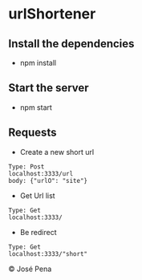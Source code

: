 # urlShortener

## Install the dependencies

- npm install

## Start the server

- npm start

## Requests

- Create a new short url

```
Type: Post
localhost:3333/url
body: {"urlO": "site"}
```

- Get Url list

```
Type: Get
localhost:3333/
```

- Be redirect

```
Type: Get
localhost:3333/"short"
```

© José Pena
